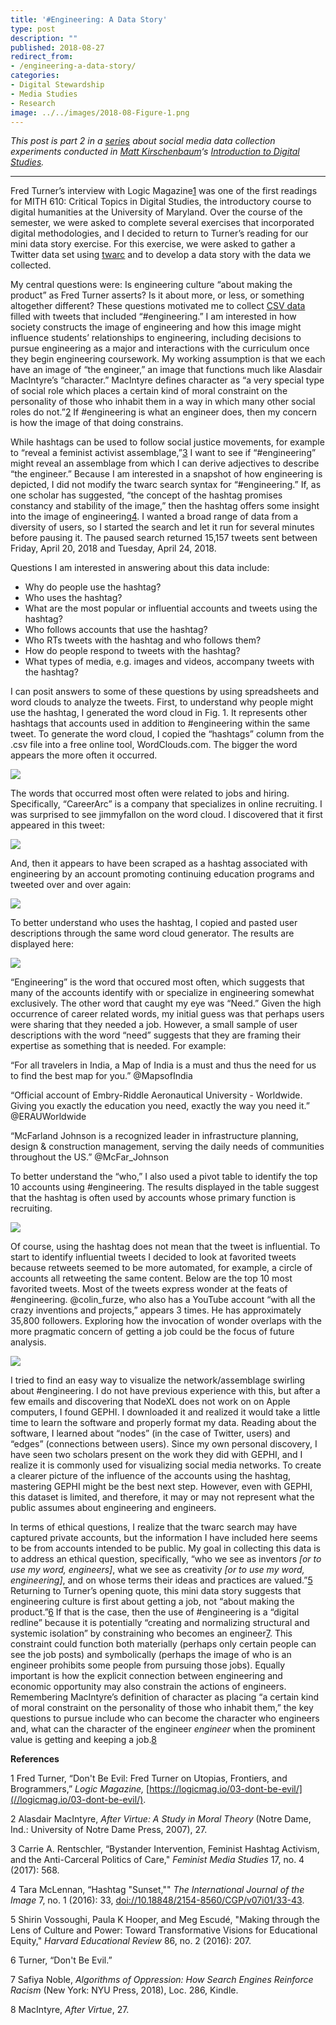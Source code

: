 ```yaml
---
title: '#Engineering: A Data Story'
type: post
description: ""
published: 2018-08-27
redirect_from: 
- /engineering-a-data-story/
categories:
- Digital Stewardship
- Media Studies
- Research
image: ../../images/2018-08-Figure-1.png
---
```

_This post is part 2 in a [series](https://mith.umd.edu/little-big-data/) about social media data collection experiments conducted in [Matt Kirschenbaum](https://twitter.com/mkirschenbaum)‘s [Introduction to Digital Studies](https://dsah.umd.edu/requirements/#introds)._

---

Fred Turner’s interview with Logic Magazine[1](#note1) was one of the first readings for MITH 610: Critical Topics in Digital Studies, the introductory course to digital humanities at the University of Maryland. Over the course of the semester, we were asked to complete several exercises that incorporated digital methodologies, and I decided to return to Turner’s reading for our mini data story exercise. For this exercise, we were asked to gather a Twitter data set using [twarc](https://github.com/docnow/twarc) and to develop a data story with the data we collected.

My central questions were: Is engineering culture “about making the product” as Fred Turner asserts? Is it about more, or less, or something altogether different? These questions motivated me to collect [CSV data](https://github.com/msyang7/datastory/blob/master/data/engtweets.csv) filled with tweets that included “#engineering.” I am interested in how society constructs the image of engineering and how this image might influence students’ relationships to engineering, including decisions to pursue engineering as a major and interactions with the curriculum once they begin engineering coursework. My working assumption is that we each have an image of “the engineer,” an image that functions much like Alasdair MacIntyre’s “character.” MacIntyre defines character as “a very special type of social role which places a certain kind of moral constraint on the personality of those who inhabit them in a way in which many other social roles do not.”[2](#note2) If #engineering is what an engineer does, then my concern is how the image of that doing constrains.

While hashtags can be used to follow social justice movements, for example to “reveal a feminist activist assemblage,”[3](#note3) I want to see if “#engineering” might reveal an assemblage from which I can derive adjectives to describe “the engineer.” Because I am interested in a snapshot of how engineering is depicted, I did not modify the twarc search syntax for “#engineering.” If, as one scholar has suggested, “the concept of the hashtag promises constancy and stability of the image,” then the hashtag offers some insight into the image of engineering[4](#note4). I wanted a broad range of data from a diversity of users, so I started the search and let it run for several minutes before pausing it. The paused search returned 15,157 tweets sent between Friday, April 20, 2018 and Tuesday, April 24, 2018.

Questions I am interested in answering about this data include:

- Why do people use the hashtag?
- Who uses the hashtag?
- What are the most popular or influential accounts and tweets using the hashtag?
- Who follows accounts that use the hashtag?
- Who RTs tweets with the hashtag and who follows them?
- How do people respond to tweets with the hashtag?
- What types of media, e.g. images and videos, accompany tweets with the hashtag?

I can posit answers to some of these questions by using spreadsheets and word clouds to analyze the tweets. First, to understand why people might use the hashtag, I generated the word cloud in Fig. 1. It represents other hashtags that accounts used in addition to #engineering within the same tweet. To generate the word cloud, I copied the “hashtags” column from the .csv file into a free online tool, WordClouds.com. The bigger the word appears the more often it occurred.

![](../../images/2018-08-Figure-1.png)

The words that occurred most often were related to jobs and hiring. Specifically, “CareerArc” is a company that specializes in online recruiting. I was surprised to see jimmyfallon on the word cloud. I discovered that it first appeared in this tweet:

![](../../images/2018-08-jimmyfallon1.png)

And, then it appears to have been scraped as a hashtag associated with engineering by an account promoting continuing education programs and tweeted over and over again:

![](../../images/2018-08-jimmyfallon2.png)

To better understand who uses the hashtag, I copied and pasted user descriptions through the same word cloud generator. The results are displayed here:

![](../../images/2018-08-Cloud.png)

“Engineering” is the word that occured most often, which suggests that many of the accounts identify with or specialize in engineering somewhat exclusively. The other word that caught my eye was “Need.” Given the high occurrence of career related words, my initial guess was that perhaps users were sharing that they needed a job. However, a small sample of user descriptions with the word “need” suggests that they are framing their expertise as something that is needed. For example:

“For all travelers in India, a Map of India is a must and thus the need for us to find the best map for you.” @MapsofIndia

“Official account of Embry-Riddle Aeronautical University - Worldwide. Giving you exactly the education you need, exactly the way you need it.” @ERAUWorldwide

“McFarland Johnson is a recognized leader in infrastructure planning, design & construction management, serving the daily needs of communities throughout the US.” @McFar_Johnson

To better understand the “who,” I also used a pivot table to identify the top 10 accounts using #engineering. The results displayed in the table suggest that the hashtag is often used by accounts whose primary function is recruiting.

![](../../images/2018-08-Screen-Shot-2018-08-27-at-3.11.31-PM.png)

Of course, using the hashtag does not mean that the tweet is influential. To start to identify influential tweets I decided to look at favorited tweets because retweets seemed to be more automated, for example, a circle of accounts all retweeting the same content. Below are the top 10 most favorited tweets. Most of the tweets express wonder at the feats of #engineering. @colin_furze, who also has a YouTube account “with all the crazy inventions and projects,” appears 3 times. He has approximately 35,800 followers. Exploring how the invocation of wonder overlaps with the more pragmatic concern of getting a job could be the focus of future analysis.

![](../../images/2018-08-Untitled-2.png)

I tried to find an easy way to visualize the network/assemblage swirling about #engineering. I do not have previous experience with this, but after a few emails and discovering that NodeXL does not work on on Apple computers, I found GEPHI. I downloaded it and realized it would take a little time to learn the software and properly format my data. Reading about the software, I learned about “nodes” (in the case of Twitter, users) and “edges” (connections between users). Since my own personal discovery, I have seen two scholars present on the work they did with GEPHI, and I realize it is commonly used for visualizing social media networks. To create a clearer picture of the influence of the accounts using the hashtag, mastering GEPHI might be the best next step. However, even with GEPHI, this dataset is limited, and therefore, it may or may not represent what the public assumes about engineering and engineers.

In terms of ethical questions, I realize that the twarc search may have captured private accounts, but the information I have included here seems to be from accounts intended to be public. My goal in collecting this data is to address an ethical question, specifically, “who we see as inventors _\[or to use my word, engineers]_, what we see as creativity _\[or to use my word, engineering]_, and on whose terms their ideas and practices are valued.”[5](#note5) Returning to Turner’s opening quote, this mini data story suggests that engineering culture is first about getting a job, not “about making the product.”[6](#note6) If that is the case, then the use of #engineering is a “digital redline” because it is potentially “creating and normalizing structural and systemic isolation” by constraining who becomes an engineer[7](#note7). This constraint could function both materially (perhaps only certain people can see the job posts) and symbolically (perhaps the image of who is an engineer prohibits some people from pursuing those jobs). Equally important is how the explicit connection between engineering and economic opportunity may also constrain the actions of engineers. Remembering MacIntyre’s definition of character as placing “a certain kind of moral constraint on the personality of those who inhabit them,” the key questions to pursue include who can become the character who engineers and, what can the character of the engineer _engineer_ when the prominent value is getting and keeping a job.[8](#note8)

**References**

1 Fred Turner, “Don't Be Evil: Fred Turner on Utopias, Frontiers, and Brogrammers,” _Logic Magazine,_ [https://logicmag.io/03-dont-be-evil/](//logicmag.io/03-dont-be-evil/).

2 Alasdair MacIntyre, _After Virtue: A Study in Moral Theory_ (Notre Dame, Ind.: University of Notre Dame Press, 2007), 27.

3 Carrie A. Rentschler, “Bystander Intervention, Feminist Hashtag Activism, and the Anti-Carceral Politics of Care," _Feminist Media Studies_ 17, no. 4 (2017): 568.

4 Tara McLennan, “Hashtag "Sunset,"" _The International Journal of the Image_ 7, no. 1 (2016): 33, [doi://10.18848/2154-8560/CGP/v07i01/33-43]().

5 Shirin Vossoughi, Paula K Hooper, and Meg Escudé, "Making through the Lens of Culture and Power: Toward Transformative Visions for Educational Equity," _Harvard Educational Review_ 86, no. 2 (2016): 207.

6 Turner, “Don't Be Evil.”

7 Safiya Noble, _Algorithms of Oppression: How Search Engines Reinforce Racism_ (New York: NYU Press, 2018), Loc. 286, Kindle.

8 MacIntyre, _After Virtue_, 27.
